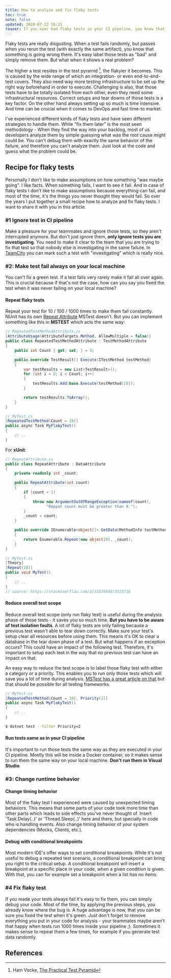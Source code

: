 ```yaml
---
title: How to analyze and fix flaky tests
toc: true
note: false
updated: 2020-07-22 18:21
teaser: If you ever had flaky tests in your CI pipeline, you know that identifying and fixing them can be a very challenging task. 
---
```


Flaky tests are really disgusting. When a test fails randomly, but passes when you rerun the test (with exactly the same artifact), you know that something is going wrong there. It's easy label those tests as "bad" and simply remove them. But what when it shows a real problem?

The higher a test resides in the test pyramid [^1], the flakyier it becomes. This is caused by the wide range of which an integration- or even end-to-end- test covers. They also need way more testing infrastructure to be set up the right way beforehand in order to execute. Challenging is also, that those tests have to be totally isolated from each other, even they need some infrastructural resources. Correct setups and tear downs of those tests is a key factor. On the other hand always setting up so much is time intensive. And time can be crucial when it comes to DevOps and fast time-to market.

I've experienced different kinds of flaky tests and have seen different strategies to handle them. While "fix them later" is the most seen methodology - When they find the way into your backlog, most of us developers analyze them by simple guessing what was the root cause might could be. You can't debug them with exactly the same behavior of the failure, and therefore you can't analyze them. Just look at the code and guess what the problem could be.

## Recipe for flaky tests

Personally I don't like to make assumptions on how something "was maybe going". I like facts. When something fails, I want to see it fail. And in case of flaky tests I don't like to make assumptions because everything can fail, and most of the time, it's the things you never thought they would fail. So over the years I put together a small recipe how to analyze and fix flaky tests. I want to share it with you in this article.

### #1 Ignore test in CI pipeline

Make a pleasure for your teammates and ignore those tests, so they aren't interrupted anymore. But don't just ignore them, **only ignore tests you are investigating**. You need to make it clear to the team that you are trying to fix that test so that nobody else is investigating in the same failure. In <a href="https://www.jetbrains.com/de-de/teamcity/" target="blank">TeamCity</a> you can mark such a test with "investigating" which is really nice.

### #2: Make test fail always on your local machine

You can't fix a green test. If a test fails very rarely make it fail all over again. This is crucial because if that's not the case, how can you say you fixed the test when it was never failing on your local machine?

#### Repeat flaky tests
Repeat your test for 10 / 100 / 1000 times to make them fail constantly.
NUnit has its own <a href="https://docs.nunit.org/articles/nunit/writing-tests/attributes/repeat.html" targer="blank">Repeat Attribute</a> MSTest doesn't. But you can implement something like this in **MSTEST** which acts the same way:
```csharp
// RepeatedTestMethodAttribute.cs
[AttributeUsage(AttributeTargets.Method, AllowMultiple = false)]
public class RepeatedTestMethodAttribute : TestMethodAttribute
{
    public int Count { get; set; } = 5;

    public override TestResult[] Execute(ITestMethod testMethod)
    {
        var testResults = new List<TestResult>();
        for (int i = 0; i < Count; i++)
        {
            testResults.Add(base.Execute(testMethod)[0]);
        }

        return testResults.ToArray();
    }
}

// MyTest.cs
[RepeatedTestMethod(Count = 10)]
public async Task MyFlakyTest()
{
    // ..
}
```
For **xUnit**:
```csharp
// RepeatAttribute.cs
public class RepeatAttribute : DataAttribute
{
    private readonly int _count;

    public RepeatAttribute(int count)
    {
        if (count < 1)
        {
            throw new ArgumentOutOfRangeException(nameof(count), 
                  "Repeat count must be greater than 0.");
        }
        _count = count;
    }

    public override IEnumerable<object[]> GetData(MethodInfo testMethod)
    {
        return Enumerable.Repeat(new object[0], _count);
    }
}

// MyTest.cs
[Theory]
[Repeat(10)]
public void MyTest()
{
    // ..
}
// source: https://stackoverflow.com/a/31878640/3523716
```

#### Reduce overall test scope
Reduce overall test scope (only run flaky test) is useful during the analysis phase of those tests - it saves you so much time. **But you have to be aware of test isolation faults**.
A lot of flaky tests are only failing because a previous test wasn't able to tear down correctly. Make sure your test's setup clear all resources before using them. This means it's OK to clear a database in the tear down phase of a test. But what happens if an exception occurs? This could have an impact of the following test. Therefore, it's important  to setup each test in the way that no previous test can have an impact on that.

An easy way to reduce the test scope is to label those flaky test with either a category or a priority. This enables you to run only those tests which will save you a lot of time during analysis.
<a href="https://docs.microsoft.com/en-us/dotnet/core/testing/selective-unit-tests?pivots=mstest" target="blank">MSTest has a great article on that</a> but that should be possible for all testing frameworks.

```csharp
// MyTest.cs
[RepeatedTestMethod(Count = 10), Priority(2)]
public async Task MyFlakyTest()
{
    // ..
}
```

```bash
$ dotnet test --filter Priority=2
```

#### Run tests same as in your CI pipeline

It's important to run those tests the same way as they are executed in your CI pipeline. Mostly this will be inside a Docker container, so it makes sense to run them the same way on your local machine. **Don't run them in Visual Studio**.

### #3: Change runtime behavior

#### Change timing behavior
Most of the flaky test I experienced were caused by unexpected timing behaviors. This means that some parts of your code took more time than other parts which leads to side effects you've never thought of. Insert 'Task.Delay(..)' or 'Thread.Sleep(..)' here and there, but specially in code who is handling events. Also change timing behavior of your system dependencies (Mocks, Clients, etc.).

#### Debug with conditional breakpoints
Most modern IDE's offer ways to set conditional breakpoints. While it's not useful to debug a repeated test scenario, a conditional breakpoint can bring you right to the critical setup. A conditional breakpoint will insert a breakpoint at a specific place in your code, when a given condition is given. With that, you can for example set a breakpoint when a list has no items.

### #4 Fix flaky test

If you made your tests always fail it's easy to fix them, you can simply debug your code. Most of the time, by applying the previous steps, you already know where the bug is. A huge advantage is now, that you can be sure you fixed the test when it's green.
Just don't forget to remove everything you put in your code for analysis - your teammates maybe aren't that happy when tests run 1000 times inside your pipeline ;). Sometimes it makes sense to repeat them a few times, for example if you generate test data randomly.

<div class="divider"></div>

## References
[^1]: Ham Vocke, <a href="https://martinfowler.com/articles/practical-test-mid.html" target="_blank">The Practical Test Pyramid</a>
